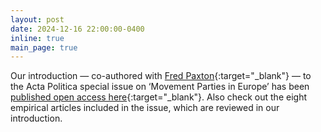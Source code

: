 ```yaml
---
layout: post
date: 2024-12-16 22:00:00-0400
inline: true
main_page: true
---
```


Our introduction — co-authored with [Fred Paxton](https://fredpaxton.com){:target="_blank"} — to the Acta Politica special issue on ‘Movement Parties in Europe’ has been [published open access here](https://doi.org/10.1057/s41269-024-00381-3){:target="_blank"}. Also check out the eight empirical articles included in the issue, which are reviewed in our introduction.